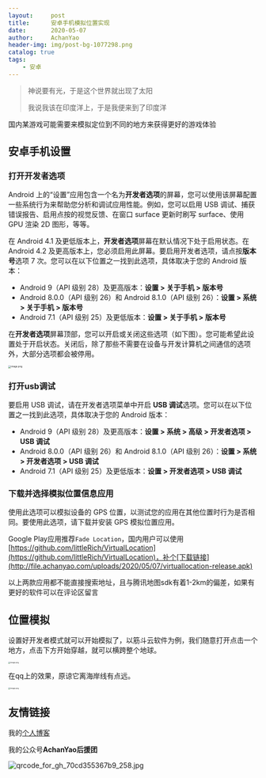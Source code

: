 ```yaml
---
layout:     post
title:      安卓手机模拟位置实现
date:       2020-05-07
author:     AchanYao
header-img: img/post-bg‐1077298.png
catalog: true
tags:
    - 安卓
---
```


> 神说要有光，于是这个世界就出现了太阳
>
> 我说我该在印度洋上，于是我便来到了印度洋

国内某游戏可能需要来模拟定位到不同的地方来获得更好的游戏体验

## 安卓手机设置

### 打开开发者选项

Android 上的“设置”应用包含一个名为**开发者选项**的屏幕，您可以使用该屏幕配置一些系统行为来帮助您分析和调试应用性能。例如，您可以启用 USB 调试、捕获错误报告、启用点按的视觉反馈、在窗口 surface 更新时刷写 surface、使用 GPU 渲染 2D 图形，等等。

在 Android 4.1 及更低版本上，**开发者选项**屏幕在默认情况下处于启用状态。在 Android 4.2 及更高版本上，您必须启用此屏幕。要启用开发者选项，请点按**版本号**选项 7 次。您可以在以下位置之一找到此选项，具体取决于您的 Android 版本：

- Android 9（API 级别 28）及更高版本：**设置 > 关于手机 > 版本号**
- Android 8.0.0（API 级别 26）和 Android 8.1.0（API 级别 26）：**设置 > 系统 > 关于手机 > 版本号**
- Android 7.1（API 级别 25）及更低版本：**设置 > 关于手机 > 版本号**

在**开发者选项**屏幕顶部，您可以开启或关闭这些选项（如下图）。您可能希望此设置处于开启状态。关闭后，除了那些不需要在设备与开发计算机之间通信的选项外，大部分选项都会被停用。

<img src="https://i.loli.net/2020/05/07/2xLFmPeK9XI7WBa.png" alt="image.png" style="zoom: 33%;" />

### 打开usb调试

要启用 USB 调试，请在开发者选项菜单中开启 **USB 调试**选项。您可以在以下位置之一找到此选项，具体取决于您的 Android 版本：

- Android 9（API 级别 28）及更高版本：**设置 > 系统 > 高级 > 开发者选项 > USB 调试**
- Android 8.0.0（API 级别 26）和 Android 8.1.0（API 级别 26）：**设置 > 系统 > 开发者选项 > USB 调试**
- Android 7.1（API 级别 25）及更低版本：**设置 > 开发者选项 > USB 调试**

### 下载并选择模拟位置信息应用

使用此选项可以模拟设备的 GPS 位置，以测试您的应用在其他位置时行为是否相同。要使用此选项，请下载并安装 GPS 模拟位置应用。

Google Play应用推荐`Fade Location`，国内用户可以使用[https://github.com/littleRich/VirtualLocation](https://github.com/littleRich/VirtualLocation)，补个[下载链接](http://file.achanyao.com/uploads/2020/05/07/virtuallocation-release.apk)

以上两款应用都不能直接搜索地址，且与腾讯地图sdk有着1-2km的偏差，如果有更好的软件可以在评论区留言

## 位置模拟

设置好开发者模式就可以开始模拟了，以筋斗云软件为例，我们随意打开点击一个地方，点击下方开始穿越，就可以横跨整个地球。

<img src="https://i.loli.net/2020/05/07/jIZgwcJQu1FnDSt.png" alt="image.png" style="zoom: 25%;" />

在qq上的效果，原谅它离海岸线有点远。

<img src="https://i.loli.net/2020/05/07/PCQfDOXjB3eSTAg.png" alt="image.png" style="zoom:25%;" />

## 友情链接

我的[个人博客](https://blog.achanyao.com)

我的公众号**AchanYao后援团**

![qrcode_for_gh_70cd355367b9_258.jpg](https://i.loli.net/2020/05/07/UEFdSahGbXRTc5Q.jpg)
